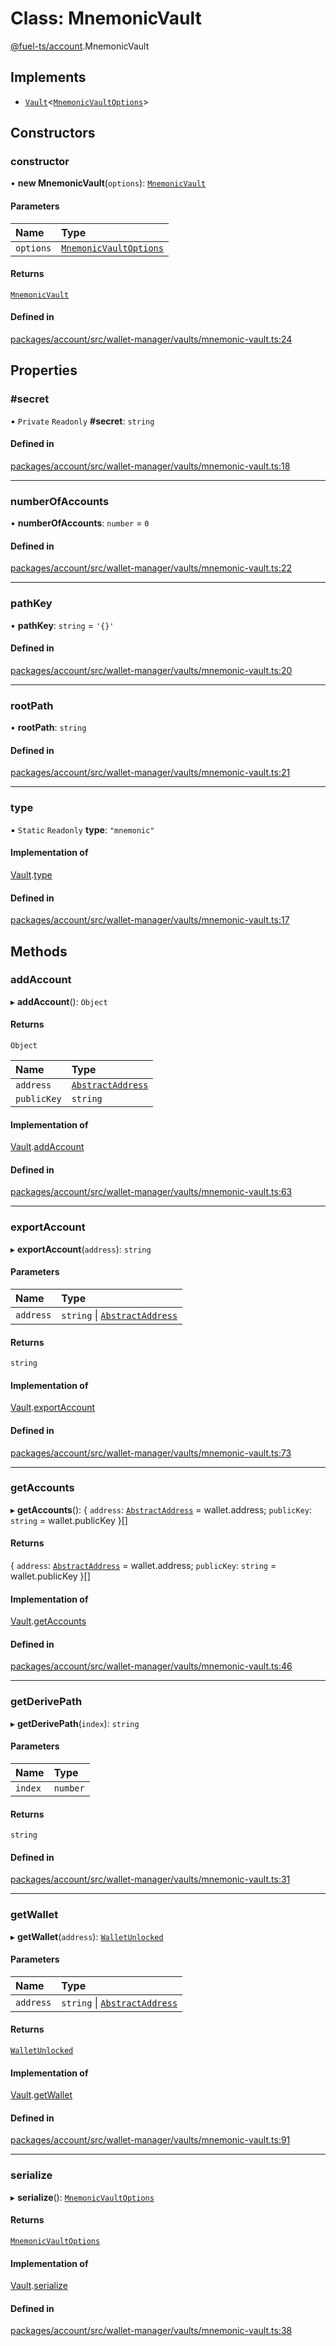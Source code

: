 # Class: MnemonicVault

[@fuel-ts/account](/api/Account/index).MnemonicVault

## Implements

- [`Vault`](/api/Account/Vault)&lt;[`MnemonicVaultOptions`](/api/Account/MnemonicVaultOptions)\>

## Constructors

### constructor

• **new MnemonicVault**(`options`): [`MnemonicVault`](/api/Account/MnemonicVault)

#### Parameters

| Name | Type |
| :------ | :------ |
| `options` | [`MnemonicVaultOptions`](/api/Account/MnemonicVaultOptions) |

#### Returns

[`MnemonicVault`](/api/Account/MnemonicVault)

#### Defined in

[packages/account/src/wallet-manager/vaults/mnemonic-vault.ts:24](https://github.com/FuelLabs/fuels-ts/blob/6c4998c2/packages/account/src/wallet-manager/vaults/mnemonic-vault.ts#L24)

## Properties

### #secret

• `Private` `Readonly` **#secret**: `string`

#### Defined in

[packages/account/src/wallet-manager/vaults/mnemonic-vault.ts:18](https://github.com/FuelLabs/fuels-ts/blob/6c4998c2/packages/account/src/wallet-manager/vaults/mnemonic-vault.ts#L18)

___

### numberOfAccounts

• **numberOfAccounts**: `number` = `0`

#### Defined in

[packages/account/src/wallet-manager/vaults/mnemonic-vault.ts:22](https://github.com/FuelLabs/fuels-ts/blob/6c4998c2/packages/account/src/wallet-manager/vaults/mnemonic-vault.ts#L22)

___

### pathKey

• **pathKey**: `string` = `'{}'`

#### Defined in

[packages/account/src/wallet-manager/vaults/mnemonic-vault.ts:20](https://github.com/FuelLabs/fuels-ts/blob/6c4998c2/packages/account/src/wallet-manager/vaults/mnemonic-vault.ts#L20)

___

### rootPath

• **rootPath**: `string`

#### Defined in

[packages/account/src/wallet-manager/vaults/mnemonic-vault.ts:21](https://github.com/FuelLabs/fuels-ts/blob/6c4998c2/packages/account/src/wallet-manager/vaults/mnemonic-vault.ts#L21)

___

### type

▪ `Static` `Readonly` **type**: ``"mnemonic"``

#### Implementation of

[Vault](/api/Account/Vault).[type](/api/Account/Vault.md#type)

#### Defined in

[packages/account/src/wallet-manager/vaults/mnemonic-vault.ts:17](https://github.com/FuelLabs/fuels-ts/blob/6c4998c2/packages/account/src/wallet-manager/vaults/mnemonic-vault.ts#L17)

## Methods

### addAccount

▸ **addAccount**(): `Object`

#### Returns

`Object`

| Name | Type |
| :------ | :------ |
| `address` | [`AbstractAddress`](/api/Interfaces/AbstractAddress) |
| `publicKey` | `string` |

#### Implementation of

[Vault](/api/Account/Vault).[addAccount](/api/Account/Vault.md#addaccount)

#### Defined in

[packages/account/src/wallet-manager/vaults/mnemonic-vault.ts:63](https://github.com/FuelLabs/fuels-ts/blob/6c4998c2/packages/account/src/wallet-manager/vaults/mnemonic-vault.ts#L63)

___

### exportAccount

▸ **exportAccount**(`address`): `string`

#### Parameters

| Name | Type |
| :------ | :------ |
| `address` | `string` \| [`AbstractAddress`](/api/Interfaces/AbstractAddress) |

#### Returns

`string`

#### Implementation of

[Vault](/api/Account/Vault).[exportAccount](/api/Account/Vault.md#exportaccount)

#### Defined in

[packages/account/src/wallet-manager/vaults/mnemonic-vault.ts:73](https://github.com/FuelLabs/fuels-ts/blob/6c4998c2/packages/account/src/wallet-manager/vaults/mnemonic-vault.ts#L73)

___

### getAccounts

▸ **getAccounts**(): { `address`: [`AbstractAddress`](/api/Interfaces/AbstractAddress) = wallet.address; `publicKey`: `string` = wallet.publicKey }[]

#### Returns

{ `address`: [`AbstractAddress`](/api/Interfaces/AbstractAddress) = wallet.address; `publicKey`: `string` = wallet.publicKey }[]

#### Implementation of

[Vault](/api/Account/Vault).[getAccounts](/api/Account/Vault.md#getaccounts)

#### Defined in

[packages/account/src/wallet-manager/vaults/mnemonic-vault.ts:46](https://github.com/FuelLabs/fuels-ts/blob/6c4998c2/packages/account/src/wallet-manager/vaults/mnemonic-vault.ts#L46)

___

### getDerivePath

▸ **getDerivePath**(`index`): `string`

#### Parameters

| Name | Type |
| :------ | :------ |
| `index` | `number` |

#### Returns

`string`

#### Defined in

[packages/account/src/wallet-manager/vaults/mnemonic-vault.ts:31](https://github.com/FuelLabs/fuels-ts/blob/6c4998c2/packages/account/src/wallet-manager/vaults/mnemonic-vault.ts#L31)

___

### getWallet

▸ **getWallet**(`address`): [`WalletUnlocked`](/api/Account/WalletUnlocked)

#### Parameters

| Name | Type |
| :------ | :------ |
| `address` | `string` \| [`AbstractAddress`](/api/Interfaces/AbstractAddress) |

#### Returns

[`WalletUnlocked`](/api/Account/WalletUnlocked)

#### Implementation of

[Vault](/api/Account/Vault).[getWallet](/api/Account/Vault.md#getwallet)

#### Defined in

[packages/account/src/wallet-manager/vaults/mnemonic-vault.ts:91](https://github.com/FuelLabs/fuels-ts/blob/6c4998c2/packages/account/src/wallet-manager/vaults/mnemonic-vault.ts#L91)

___

### serialize

▸ **serialize**(): [`MnemonicVaultOptions`](/api/Account/MnemonicVaultOptions)

#### Returns

[`MnemonicVaultOptions`](/api/Account/MnemonicVaultOptions)

#### Implementation of

[Vault](/api/Account/Vault).[serialize](/api/Account/Vault.md#serialize)

#### Defined in

[packages/account/src/wallet-manager/vaults/mnemonic-vault.ts:38](https://github.com/FuelLabs/fuels-ts/blob/6c4998c2/packages/account/src/wallet-manager/vaults/mnemonic-vault.ts#L38)

